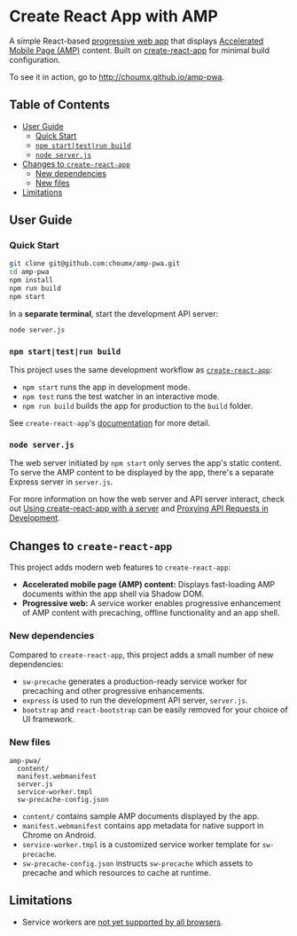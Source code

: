 # Create React App with AMP

A simple React-based [progressive web app](https://addyosmani.com/blog/getting-started-with-progressive-web-apps/) that displays [Accelerated Mobile Page (AMP)](https://ampproject.org) content. Built on [create-react-app](https://github.com/facebookincubator/create-react-app) for minimal build configuration.

To see it in action, go to http://choumx.github.io/amp-pwa.

## Table of Contents
<!-- START doctoc generated TOC please keep comment here to allow auto update -->
<!-- DON'T EDIT THIS SECTION, INSTEAD RE-RUN doctoc TO UPDATE -->


- [User Guide](#user-guide)
  - [Quick Start](#quick-start)
  - [`npm start|test|run build`](#npm-starttestrun-build)
  - [`node server.js`](#node-serverjs)
- [Changes to `create-react-app`](#changes-to-create-react-app)
  - [New dependencies](#new-dependencies)
  - [New files](#new-files)
- [Limitations](#limitations)

<!-- END doctoc generated TOC please keep comment here to allow auto update -->

## User Guide

### Quick Start

```sh
git clone git@github.com:choumx/amp-pwa.git
cd amp-pwa
npm install
npm run build
npm start
```

In a **separate terminal**, start the development API server:
```sh
node server.js
```

### `npm start|test|run build`

This project uses the same development workflow as [`create-react-app`](https://github.com/facebookincubator/create-react-app#npm-start):

- `npm start` runs the app in development mode.
- `npm test` runs the test watcher in an interactive mode.
- `npm run build` builds the app for production to the `build` folder.

See `create-react-app`'s [documentation](https://github.com/facebookincubator/create-react-app#npm-start) for more detail.

### `node server.js`

The web server initiated by `npm start` only serves the app's static content. To serve the AMP content to be displayed by the app, there's a separate Express server in `server.js`.

For more information on how the web server and API server interact, check out [Using create-react-app with a server](https://www.fullstackreact.com/articles/using-create-react-app-with-a-server/) and [Proxying API Requests in Development](https://github.com/facebookincubator/create-react-app/blob/master/template/README.md#proxying-api-requests-in-development).

## Changes to `create-react-app`

This project adds modern web features to `create-react-app`:

* **Accelerated mobile page (AMP) content:** Displays fast-loading AMP documents within the app shell via Shadow DOM.
* **Progressive web:** A service worker enables progressive enhancement of AMP content with precaching, offline functionality and an app shell.

### New dependencies

Compared to `create-react-app`, this project adds a small number of new dependencies:

- `sw-precache` generates a production-ready service worker for precaching and other progressive enhancements.
- `express` is used to run the development API server, `server.js`.
- `bootstrap` and `react-bootstrap` can be easily removed for your choice of UI framework.

### New files

```
amp-pwa/
  content/
  manifest.webmanifest
  server.js
  service-worker.tmpl
  sw-precache-config.json
```

- `content/` contains sample AMP documents displayed by the app.
- `manifest.webmanifest` contains app metadata for native support in Chrome on Android.
- `service-worker.tmpl` is a customized service worker template for `sw-precache`.
- `sw-precache-config.json` instructs `sw-precache` which assets to precache and which resources to cache at runtime.

## Limitations

- Service workers are [not yet supported by all browsers](http://caniuse.com/#feat=serviceworkers).

